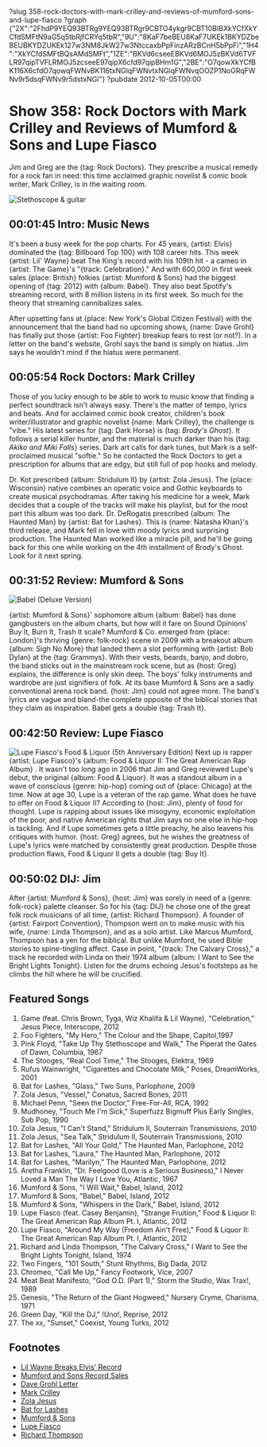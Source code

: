 ?slug 358-rock-doctors-with-mark-crilley-and-reviews-of-mumford-sons-and-lupe-fiasco
?graph {"2X":"2FhdP9YEQ93BTRg9YEQ93BTRgr9CBTO4ykgr9CBT10BIBXkYCfXkYCfdSMFtN9aG5q5tbRjfCRYq5tbR","9U":"8KaF7beBEU8KaF7UKEk1BKYDZbeBEUBKYDZUKEk127w3NM8JkW27w3NtccaxbPpFinzARzBCnH5bPpFi","1H4":"XkYCfdSMFtBQsAMdSMFt","1ZE":"BKVd6cseeEBKVd6MOJ5zBKVd6TVFLR97qipTVFLRMOJ5zcseeE97qipX6cfd97qipBHm1G","2BE":"O7qowXkYCfBK116X6cfdO7qowqFWNvBK116txNGlqFWNvtxNGlqFWNvqOOZP1NoGRqFWNv9r5dsqFWNv9r5dstxNGl"}
?pubdate 2012-10-05T00:00
# Show 358: Rock Doctors with Mark Crilley and Reviews of Mumford & Sons and Lupe Fiasco
Jim and Greg are the {tag: Rock Doctors}. They prescribe a musical remedy for a rock fan in need: this time acclaimed graphic novelist & comic book writer, Mark Crilley, is in the waiting room.

![Stethoscope & guitar](https://static.soundopinions.org/images/rockdocs/stethoscopeguitar.jpg)

## 00:01:45 Intro: Music News
It's been a busy week for the pop charts. For 45 years, {artist: Elvis} dominated the {tag: Billboard Top 100} with 108 career hits. This week {artist: Lil' Wayne} beat The King's record with his 109th hit - a cameo in {artist: The Game}'s "{track: Celebration}." And with 600,000 in first week sales {place: British} folkies {artist: Mumford & Sons} had the biggest opening of {tag: 2012} with {album: Babel}. They also beat Spotify's streaming record, with 8 million listens in its first week. So much for the theory that streaming cannibalizes sales.

After upsetting fans at {place: New York's Global Citizen Festival} with the announcement that the band had no upcoming shows, {name: Dave Grohl} has finally put those {artist: Foo Fighter} breakup fears to rest (or not?). In a letter on the band's website, Grohl says the band is simply on hiatus. Jim says he wouldn't mind if the hiatus were permanent.

## 00:05:54 Rock Doctors: Mark Crilley
Those of you lucky enough to be able to work to music know that finding a perfect soundtrack isn't always easy. There's the matter of tempo, lyrics and beats. And for acclaimed comic book creator, children's book writer/illustrator and graphic novelist {name: Mark Crilley}, the challenge is "vibe." His latest series for {tag: Dark Horse} is {tag: *Brody's Ghost*}. It follows a serial killer hunter, and the material is much darker than his {tag: *Akiko and Miki Falls*} series. Dark art calls for dark tunes, but Mark is a self-proclaimed musical "softie." So he contacted the Rock Doctors to get a prescription for albums that are edgy, but still full of pop hooks and melody.

Dr. Kot prescribed {album: Stridulum II} by {artist: Zola Jesus}. The {place: Wisconsin} native combines an operatic voice and Gothic keyboards to create musical psychodramas. After taking his medicine for a week, Mark decides that a couple of the tracks will make his playlist, but for the most part this album was too dark. Dr. DeRogatis prescribed {album: The Haunted Man} by {artist: Bat for Lashes}. This is {name: Natasha Khan}'s third release, and Mark fell in love with moody lyrics and surprising production. The Haunted Man worked like a miracle pill, and he'll be going back for this one while working on the 4th installment of Brody's Ghost. Look for it next spring.

## 00:31:52 Review: Mumford & Sons
![Babel (Deluxe Version)](https://static.soundopinions.org/assets/358/1H40.jpg)

{artist: Mumford & Sons}' sophomore album {album: Babel} has done gangbusters on the album charts, but how will it fare on Sound Opinions' Buy It, Burn It, Trash It scale? Mumford & Co. emerged from {place: London}'s thriving {genre: folk-rock} scene in 2009 with a breakout album {album: Sigh No More} that landed them a slot performing with {artist: Bob Dylan} at the {tag: Grammys}. With their vests, beards, banjo, and dobro, the band sticks out in the mainstream rock scene, but as {host: Greg} explains, the difference is only skin deep. The boys' folky instruments and wardrobe are just signifiers of folk. At its base Mumford & Sons are a sadly conventional arena rock band. {host: Jim} could not agree more. The band's lyrics are vague and bland-the complete opposite of the biblical stories that they claim as inspiration. Babel gets a double {tag: Trash It}.

## 00:42:50 Review: Lupe Fiasco
![Lupe Fiasco's Food & Liquor (5th Anniversary Edition)](https://upload.wikimedia.org/wikipedia/en/8/87/FNL2GARAP1.PNG)
Next up is rapper {artist: Lupe Fiasco}'s {album: Food & Liquor II: The Great American Rap Album} . It wasn't too long ago in 2006 that Jim and Greg reviewed Lupe's debut, the original {album: Food & Liquor}.
 It was a standout album in a wave of conscious {genre: hip-hop} coming out of {place: Chicago} at the time. Now at age 30, Lupe is a veteran of the rap game. What does he have to offer on Food & Liquor II? According to {host: Jim}, plenty of food for thought. Lupe is rapping about issues like misogyny, economic exploitation of the poor, and native American rights that Jim says no one else in hip-hop is tackling. And if Lupe sometimes gets a little preachy, he also leavens his critiques with humor. {host: Greg} agrees, but he wishes the greatness of Lupe's lyrics were matched by consistently great production. Despite those production flaws, Food & Liquor II gets a double {tag: Buy It}.

## 00:50:02 DIJ: Jim
After {artist: Mumford & Sons}, {host: Jim} was sorely in need of a {genre: folk-rock} palette cleanser. So for his {tag: DIJ} he chose one of the great folk rock musicians of all time, {artist: Richard Thompson}. A founder of {artist: Fairport Convention}, Thompson went on to make music with his wife, {name: Linda Thompson}, and as a solo artist. Like Marcus Mumford, Thompson has a yen for the biblical. But unlike Mumford, he used Bible stories to spine-tingling affect. Case in point, "{track: The Calvary Cross}," a track he recorded with Linda on their 1974 album {album: I Want to See the Bright Lights Tonight}. Listen for the drums echoing Jesus's footsteps as he climbs the hill where he will be crucified.


## Featured Songs
1. Game (feat. Chris Brown, Tyga, Wiz Khalifa & Lil Wayne), "Celebration," Jesus Piece, Interscope, 2012
2. Foo Fighters, "My Hero," The Colour and the Shape, Capitol,1997
3. Pink Floyd, "Take Up Thy Stethoscope and Walk," The Piperat the Gates of Dawn, Columbia, 1967
4. The Stooges, "Real Cool Time," The Stooges, Elektra, 1969
5. Rufus Wainwright, "Cigarettes and Chocolate Milk," Poses, DreamWorks, 2001
6. Bat for Lashes, "Glass," Two Suns, Parlophone, 2009
7. Zola Jesus, "Vessel," Conatus, Sacred Bones, 2011
8. Michael Penn, "Seen the Doctor," Free-For-All, RCA, 1992
9. Mudhoney, "Touch Me I'm Sick," Superfuzz Bigmuff Plus Early Singles, Sub Pop, 1990
10. Zola Jesus, "I Can't Stand," Stridulum II, Souterrain Transmissions, 2010
11. Zola Jesus, "Sea Talk," Stridulum II, Souterrain Transmissions, 2010
12. Bat for Lashes, "All Your Gold," The Haunted Man, Parlophone, 2012
13. Bat for Lashes, "Laura," The Haunted Man, Parlophone, 2012
14. Bat for Lashes, "Marilyn," The Haunted Man, Parlophone, 2012
15. Aretha Franklin, "Dr. Feelgood (Love is a Serious Business)," I Never Loved a Man The Way I Love You, Atlantic, 1967
16. Mumford & Sons, "I Will Wait," Babel, Island, 2012
17. Mumford & Sons, "Babel," Babel, Island, 2012
18. Mumford & Sons, "Whispers in the Dark," Babel, Island, 2012
19. Lupe Fiasco (feat. Casey Benjamin), "Strange Fruition," Food & Liquor II: The Great American Rap Album Pt. I, Atlantic, 2012
20. Lupe Fiasco, "Around My Way (Freedom Ain't Free)," Food & Liquor II: The Great American Rap Album Pt. I, Atlantic, 2012
21. Richard and Linda Thompson, "The Calvary Cross," I Want to See the Bright Lights Tonight, Island, 1974
22. Two Fingers, "101 South," Stunt Rhythms, Big Dada, 2012
23. Chromeo, "Call Me Up," Fancy Footwork, Vice, 2007
24. Meat Beat Manifesto, "God O.D. (Part 1)," Storm the Studio, Wax Trax!, 1989
25. Genesis, "The Return of the Giant Hogweed," Nursery Cryme, Charisma, 1971
26. Green Day, "Kill the DJ," !Uno!, Reprise, 2012
27. The xx, "Sunset," Coexist, Young Turks, 2012

## Footnotes
- [Lil Wayne Breaks Elvis' Record](http://www.mtv.com/news/1694500/lil-wayne-billboard-chart-appearances-elvis-presley/)
- [Mumford and Sons Record Sales](http://www.billboard.com/articles/news/474818/mumford-sons-babel-scores-biggest-debut-of-year-bows-at-no-1-on-billboard-200)
- [Dave Grohl Letter](http://observer.com/2012/10/dave-grohls-letter-to-fans-foo-fighters-temporarily-disbanding/)
- [Mark Crilley](http://www.markcrilley.com/)
- [Zola Jesus](http://www.zolajesus.com/)
- [Bat for Lashes](http://www.batforlashes.com/)
- [Mumford & Sons](http://www.mumfordandsons.com/)
- [Lupe Fiasco](http://www.lupefiasco.com/)
- [Richard Thompson](http://www.richardthompson-music.com/)
